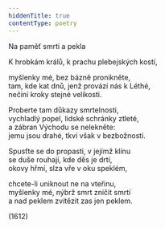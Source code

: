 ```yaml
---
hiddenTitle: true
contentType: poetry
---
```


<section>

Na paměť smrti a pekla

K hrobkám králů, k prachu plebejských kostí,

myšlenky mé, bez bázně pronikněte,  
tam, kde kat dnů, jenž provází nás k Léthé,  
nečiní kroky stejné velikosti.

Proberte tam důkazy smrtelnosti,  
vychladlý popel, lidské schránky ztleté,  
a zábran Východu se nelekněte:  
jemu jsou drahé, tkví však v bezbožnosti.

Spusťte se do propasti, v jejímž klínu  
se duše rouhají, kde děs je drtí,  
okovy hřmí, slza vře v oku speklém,

chcete-li uniknout ne na vteřinu,  
myšlenky mé, nýbrž smrt zničit smrtí  
a nad peklem zvítězit zas jen peklem.

(1612)

</section>
